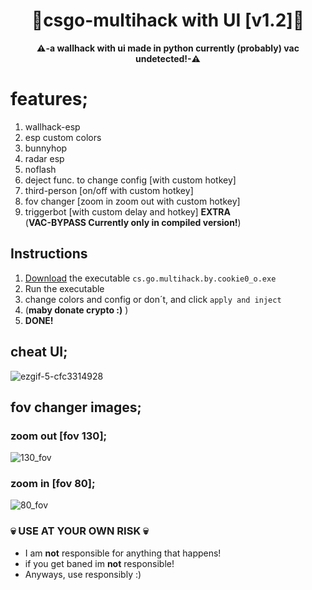 <div align=center>
  
  # 💎csgo-multihack with UI [v1.2]💎
  
  **⚠️-a wallhack with ui made in python currently (probably) vac undetected!-⚠️** 
  
</div>


# features;
1. wallhack-esp
2. esp custom colors
3. bunnyhop
4. radar esp
5. noflash
6. deject func. to change config [with custom hotkey]
7. third-person [on/off with custom hotkey]
8. fov changer [zoom in zoom out with custom hotkey]
9. triggerbot [with custom delay and hotkey]
**EXTRA**  
(**VAC-BYPASS Currently only in compiled version!**)

## Instructions
1. [Download](https://github.com/cookie0o/cs.go-multihack/releases/download/v1.2/cs.go.multihack.by.cookie0.o.rar) the executable `cs.go.multihack.by.cookie0_o.exe`
2. Run the executable 
3. change colors and config or don´t, and click `apply and inject`
4. (**maby donate crypto :)** )
5. **DONE!**

## cheat UI;
![ezgif-5-cfc3314928](https://user-images.githubusercontent.com/81589649/154828549-ebc4dabd-a65a-4bdb-ae6a-62b48405df60.gif)

## fov changer images;
### **zoom out [fov 130];**
![130_fov](https://user-images.githubusercontent.com/81589649/154828467-64a508e4-0df8-49c7-b12a-9ea9f224e47e.png)
### **zoom in [fov 80];**
![80_fov](https://user-images.githubusercontent.com/81589649/154828473-637fabe8-4a9b-4349-a941-7e0c7353fd48.png)


### 💀 USE AT YOUR OWN RISK 💀
- I am **not** responsible for anything that happens!
- if you get baned im **not** responsible!
- Anyways, use responsibly :)
 
